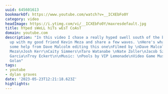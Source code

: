 ```yaml
---
uuid: 645601613
bookmarkOf: https://www.youtube.com/watch?v=__ICXEbFo0Y
category: video
headImage: https://i.ytimg.com/vi/__ICXEbFo0Y/maxresdefault.jpg
title: hYped sWeLL hiTs wEsT CoAsT
domain: youtube.com
description: "In this video I chase a really hyped swell south of the border to link
  up with my good friend Kevin Meza and share a few waves. \nHere's what we saw :)\n\nHad
  some help from Dave Malcolm editing this one\nFilmed by \nDave Malcolm \nMatt Payne\n\nSurfers:\nKevin
  Meza\nJosh Kerr\nCaity Simmers\nTaro Watanabe \nNate Zoller\nJacob Szekely\nGabe
  Garcia\nTroy Eckert\n\nMusic: \nPools by VIP Lemonade\nVideo Game Music 7 by Dar
  Golan"
tags:
- youtube
- dylan graves
date: '2023-05-23T12:21:18.623Z'
highlights:
---
```



